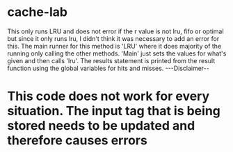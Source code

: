 # cache-lab
This only runs LRU and does not error if the r value is not lru, fifo or optimal but since it only runs lru, I didn't think it was necessary to add an error for this. 
The main runner for this method is 'LRU' where it does majority of the running only calling the other methods. 
'Main' just sets the values for what's given and then calls 'lru'. 
The results statement is printed from the result function using the global variables for hits and misses.
---Disclaimer--
# This code does not work for every situation. The input tag that is being stored needs to be updated and therefore causes errors
